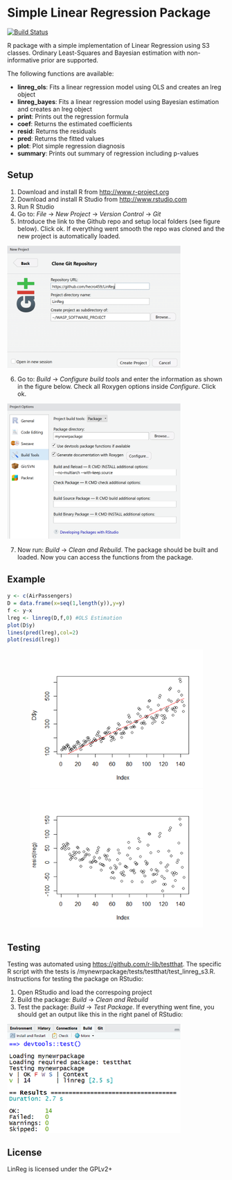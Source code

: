 # Simple Linear Regression Package
[![Build Status](https://travis-ci.org/hecro459/LinReg.svg?branch=master)](https://travis-ci.org/hecro459/LinReg)

R package with a simple implementation of Linear Regression using S3 classes. Ordinary Least-Squares and Bayesian estimation with non-informative prior are supported. 

The following functions are available:
* **linreg_ols**:  Fits a linear regression model using OLS and creates an lreg object
* **linreg_bayes**:  Fits a linear regression model using Bayesian estimation and creates an lreg object
* **print**:   Prints out the regression formula
* **coef**:    Returns the estimated coefficients
* **resid**:   Returns the residuals
* **pred**:    Returns the fitted values
* **plot**:    Plot simple regression diagnosis
* **summary**: Prints out summary of regression including p-values

## Setup
1. Download and install R from <http://www.r-project.org>
2. Download and install R Studio from <http://www.rstudio.com>
3. Run R Studio
4. Go to: *File* -> *New Project* -> *Version Control* -> *Git*
5. Introduce the link to the Github repo and setup local folders (see figure below). Click ok. If everything went smooth the repo was cloned and the new project is automatically loaded.

<p align="left">
   <img src="https://raw.githubusercontent.com/hecro459/LinReg/master/setup01.png" width="400">

6. Go to: *Build* -> *Configure build tools* and  enter the information as shown in the figure below. Check all Roxygen options inside *Configure*. Click ok.

<p align="left">
   <img src="https://raw.githubusercontent.com/hecro459/LinReg/master/setup02.png" width="400">
   
7. Now run: *Build* -> *Clean and Rebuild*. The package should be built and loaded. Now you can access the functions from the package. 

## Example
```r
y <- c(AirPassengers)
D = data.frame(x=seq(1,length(y)),y=y)
f <- y~x
lreg <- linreg(D,f,0) #OLS Estimation
plot(D$y)
lines(pred(lreg),col=2)
plot(resid(lreg))
```
<p align="center">
    <img src="https://raw.githubusercontent.com/hecro459/LinReg/master/predplot.png", width="400">
   <img src="https://raw.githubusercontent.com/hecro459/LinReg/master/resplot.png", width="400">
</p> 

## Testing
Testing was automated using <https://github.com/r-lib/testthat>. 
The specific R script with the tests is /mynewrpackage/tests/testthat/test_linreg_s3.R. 
Instructions for testing the package on RStudio:
1. Open RStudio and load the correspoing project
2. Build the package: *Build* -> *Clean and Rebuild*
3. Test the package: *Build* -> *Test Package*. If everything went fine, you should get an output like this in the right panel of RStudio:

<p align="left">
   <img src="https://raw.githubusercontent.com/hecro459/LinReg/master/test.png" width="400">





## License
LinReg is licensed under the GPLv2+
